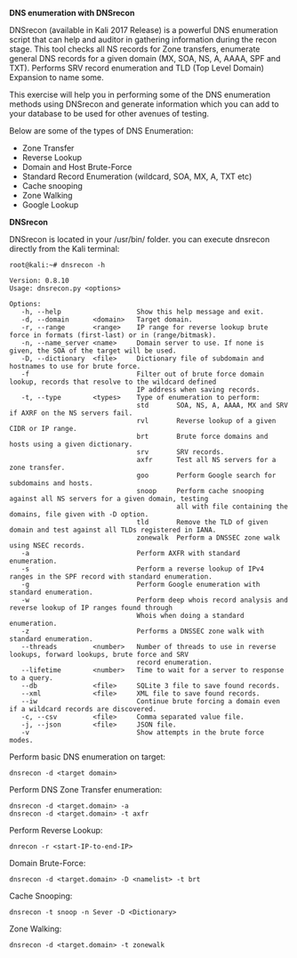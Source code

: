 **DNS enumeration with DNSrecon**

DNSrecon (available in Kali 2017 Release) is a powerful DNS enumeration script that can help and auditor in gathering information during the recon stage. This tool checks all NS records for Zone transfers, enumerate general DNS records for a given domain (MX, SOA, NS, A, AAAA, SPF and TXT). Performs SRV record enumeration and TLD (Top Level Domain) Expansion to name some.

This exercise will help you in performing some of the DNS enumeration methods using DNSrecon and generate information which you can add to your database to be used for other avenues of testing.

Below are some of the types of DNS Enumeration:

- Zone Transfer
- Reverse Lookup
- Domain and Host Brute-Force 
- Standard Record Enumeration (wildcard, SOA, MX, A, TXT etc)
- Cache snooping
- Zone Walking
- Google Lookup

**DNSrecon**

DNSrecon is located in your /usr/bin/ folder. you can execute dnsrecon directly from the Kali terminal:

```
root@kali:~# dnsrecon -h

Version: 0.8.10
Usage: dnsrecon.py <options>

Options:
   -h, --help                   Show this help message and exit.
   -d, --domain      <domain>   Target domain.
   -r, --range       <range>    IP range for reverse lookup brute force in formats (first-last) or in (range/bitmask).
   -n, --name_server <name>     Domain server to use. If none is given, the SOA of the target will be used.
   -D, --dictionary  <file>     Dictionary file of subdomain and hostnames to use for brute force.
   -f                           Filter out of brute force domain lookup, records that resolve to the wildcard defined
                                IP address when saving records.
   -t, --type        <types>    Type of enumeration to perform:
                                std       SOA, NS, A, AAAA, MX and SRV if AXRF on the NS servers fail.
                                rvl       Reverse lookup of a given CIDR or IP range.
                                brt       Brute force domains and hosts using a given dictionary.
                                srv       SRV records.
                                axfr      Test all NS servers for a zone transfer.
                                goo       Perform Google search for subdomains and hosts.
                                snoop     Perform cache snooping against all NS servers for a given domain, testing
                                          all with file containing the domains, file given with -D option.
                                tld       Remove the TLD of given domain and test against all TLDs registered in IANA.
                                zonewalk  Perform a DNSSEC zone walk using NSEC records.
   -a                           Perform AXFR with standard enumeration.
   -s                           Perform a reverse lookup of IPv4 ranges in the SPF record with standard enumeration.
   -g                           Perform Google enumeration with standard enumeration.
   -w                           Perform deep whois record analysis and reverse lookup of IP ranges found through
                                Whois when doing a standard enumeration.
   -z                           Performs a DNSSEC zone walk with standard enumeration.
   --threads         <number>   Number of threads to use in reverse lookups, forward lookups, brute force and SRV
                                record enumeration.
   --lifetime        <number>   Time to wait for a server to response to a query.
   --db              <file>     SQLite 3 file to save found records.
   --xml             <file>     XML file to save found records.
   --iw                         Continue brute forcing a domain even if a wildcard records are discovered.
   -c, --csv         <file>     Comma separated value file.
   -j, --json        <file>     JSON file.
   -v                           Show attempts in the brute force modes.
```

Perform basic DNS enumeration on target:

	dnsrecon -d <target domain>

Perform DNS Zone Transfer enumeration:
	
	dnsrecon -d <target.domain> -a
	dnsrecon -d <target.domain> -t axfr

Perform Reverse Lookup:

	dnrecon -r <start-IP-to-end-IP>

Domain Brute-Force:

	dnsrecon -d <target.domain> -D <namelist> -t brt 

Cache Snooping:

	dnsrecon -t snoop -n Sever -D <Dictionary>

Zone Walking:

	dnsrecon -d <target.domain> -t zonewalk
	
